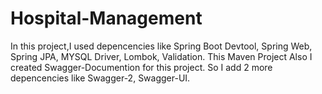 # Hospital-Management
In this project,I used depencencies like Spring Boot Devtool, Spring Web, Spring JPA, MYSQL Driver, Lombok, Validation.
This Maven Project
Also I created Swagger-Documention for this project.
So I add 2 more depencencies like Swagger-2, Swagger-UI.
